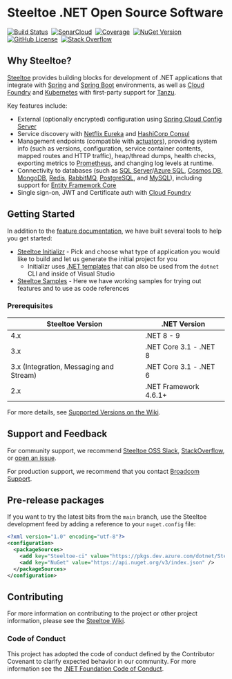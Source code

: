 # Steeltoe .NET Open Source Software

[![Build Status](https://github.com/SteeltoeOSS/Steeltoe/actions/workflows/Steeltoe.All.yml/badge.svg?branch=main)](https://github.com/SteeltoeOSS/Steeltoe/actions/workflows/Steeltoe.All.yml?query=branch%3Amain)
&nbsp;[![SonarCloud](https://sonarcloud.io/api/project_badges/measure?project=SteeltoeOSS_steeltoe&branch=main&metric=alert_status)](https://sonarcloud.io/component_measures?id=SteeltoeOSS_steeltoe&branch=main)
&nbsp;[![Coverage](https://sonarcloud.io/api/project_badges/measure?project=SteeltoeOSS_steeltoe&branch=main&metric=coverage)](https://sonarcloud.io/component_measures?id=SteeltoeOSS_steeltoe&branch=main&metric=coverage&view=list)
&nbsp;[![NuGet Version](https://img.shields.io/nuget/v/Steeltoe.Common.svg?style=flat)](https://www.nuget.org/profiles/SteeltoeOSS)
&nbsp;[![GitHub License](https://img.shields.io/github/license/SteeltoeOSS/Steeltoe)](LICENSE)
&nbsp;[![Stack Overflow](https://img.shields.io/badge/stack%20overflow-steeltoe-orange.svg)](http://stackoverflow.com/questions/tagged/steeltoe)

## Why Steeltoe?

[Steeltoe](https://steeltoe.io/) provides building blocks for development of .NET applications that integrate with [Spring](https://spring.io/) and [Spring Boot](https://spring.io/projects/spring-boot) environments, as well as [Cloud Foundry](https://www.cloudfoundry.org/) and [Kubernetes](https://kubernetes.io/) with first-party support for [Tanzu](https://tanzu.vmware.com/tanzu).

Key features include:

- External (optionally encrypted) configuration using [Spring Cloud Config Server](https://docs.spring.io/spring-cloud-config/docs/current/reference/html/)
- Service discovery with [Netflix Eureka](https://spring.io/projects/spring-cloud-netflix) and [HashiCorp Consul](https://www.consul.io/)
- Management endpoints (compatible with [actuators](https://docs.spring.io/spring-boot/docs/current/reference/html/actuator.html)), providing system info (such as versions, configuration, service container contents, mapped routes and HTTP traffic), heap/thread dumps, health checks, exporting metrics to [Prometheus](https://prometheus.io/), and changing log levels at runtime.
- Connectivity to databases (such as [SQL Server](https://www.microsoft.com/sql-server)/[Azure SQL](https://azure.microsoft.com/products/azure-sql), [Cosmos DB](https://azure.microsoft.com/products/cosmos-db/), [MongoDB](https://www.mongodb.com/), [Redis](https://redis.io/), [RabbitMQ](https://www.rabbitmq.com/), [PostgreSQL](https://www.postgresql.org/), and [MySQL](https://www.mysql.com/)), including support for [Entity Framework Core](https://learn.microsoft.com/ef/core/)
- Single sign-on, JWT and Certificate auth with [Cloud Foundry](https://www.cloudfoundry.org/)

## Getting Started

In addition to the [feature documentation](https://steeltoe.io/api), we have built several tools to help you get started:

- [Steeltoe Initializr](https://start.steeltoe.io) - Pick and choose what type of application you would like to build and let us generate the initial project for you
  - Initializr uses [.NET templates](https://github.com/SteeltoeOSS/NetCoreToolTemplates) that can also be used from the `dotnet` CLI and inside of Visual Studio
- [Steeltoe Samples](https://github.com/SteeltoeOSS/Samples) - Here we have working samples for trying out features and to use as code references

### Prerequisites

| Steeltoe Version | .NET Version |
| --- | --- |
| 4.x | .NET 8 - 9 |
| 3.x | .NET Core 3.1 - .NET 8 |
| 3.x (Integration, Messaging and Stream) | .NET Core 3.1 - .NET 6 |
| 2.x | .NET Framework 4.6.1+ |

For more details, see [Supported Versions on the Wiki](https://github.com/SteeltoeOSS/Steeltoe/wiki/Steeltoe-Support-Versions).

## Support and Feedback

For community support, we recommend [Steeltoe OSS Slack](https://slack.steeltoe.io), [StackOverflow](https://stackoverflow.com/questions/tagged/steeltoe), or [open an issue](https://github.com/SteeltoeOSS/Steeltoe/issues/new/choose).

For production support, we recommend that you contact [Broadcom Support](https://support.broadcom.com/).

## Pre-release packages

If you want to try the latest bits from the `main` branch, use the Steeltoe development feed by adding a reference to your `nuget.config` file:

```xml
<?xml version="1.0" encoding="utf-8"?>
<configuration>
  <packageSources>
    <add key="Steeltoe-ci" value="https://pkgs.dev.azure.com/dotnet/Steeltoe/_packaging/ci/nuget/v3/index.json" />
    <add key="NuGet" value="https://api.nuget.org/v3/index.json" />
  </packageSources>
</configuration>
```

## Contributing

For more information on contributing to the project or other project information, please see the [Steeltoe Wiki](https://github.com/SteeltoeOSS/Steeltoe/wiki).

### Code of Conduct

This project has adopted the code of conduct defined by the Contributor Covenant to clarify expected behavior in our community.
For more information see the [.NET Foundation Code of Conduct](https://dotnetfoundation.org/code-of-conduct).
